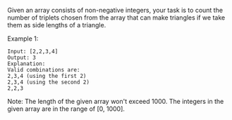 Given an array consists of non-negative integers, your task is to count the number of triplets
chosen from the array that can make triangles if we take them as side lengths of a triangle.

Example 1:
```
Input: [2,2,3,4]
Output: 3
Explanation:
Valid combinations are: 
2,3,4 (using the first 2)
2,3,4 (using the second 2)
2,2,3
```
Note:
The length of the given array won't exceed 1000.
The integers in the given array are in the range of [0, 1000].
